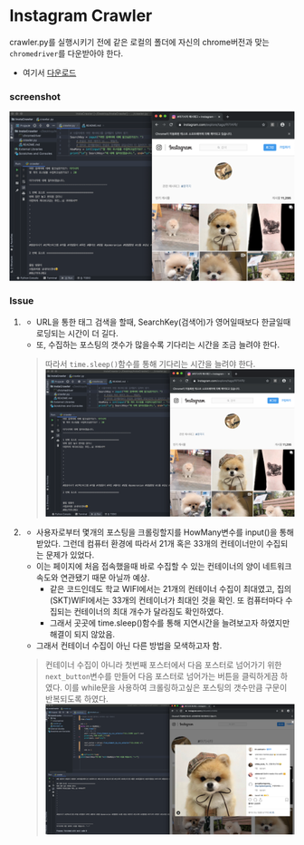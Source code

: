 # Instagram Crawler
crawler.py를 실행시키기 전에 같은 로컬의 폴더에 자신의 chrome버전과 맞는 `chromedriver`를 다운받아야 한다. 

- 여기서 [다운로드](http://chromedriver.chromium.org/downloads)

### screenshot
![screenshot](./img/screen.png)

### Issue
1.
    - URL을 통한 태그 검색을 할때, SearchKey(검색어)가 영어일때보다 한글일때 로딩되는 시간이 더 길다.
    - 또, 수집하는 포스팅의 갯수가 많을수록 기다리는 시간을 조금 늘려야 한다.
    > 따라서 `time.sleep()`함수를 통해 기다리는 시간을 늘려야 한다. 
![screenshot](./img/screen.png)  
                                                                                                                                                                                                                          
1. 
    - 사용자로부터 몇개의 포스팅을 크롤링할지를 HowMany변수를 input()을 통해 받았다. 그런데 컴퓨터 환경에 따라서 21개 혹은 33개의 컨테이너만이 수집되는 문제가 있었다. 
    - 이는 페이지에 처음 접속했을때 바로 수집할 수 있는 컨테이너의 양이 네트워크 속도와 연관됐기 때문 아닐까 예상. 
        - 같은 코드인데도 학교 WIFI에서는 21개의 컨테이너 수집이 최대였고, 집의 (SKT)WIFI에서는 33개의 컨테이너가 최대인 것을 확인. 또 컴퓨터마다 수집되는 컨테이너의 최대 개수가 달라짐도 확인하였다.  
        - 그래서 곳곳에 time.sleep()함수를 통해 지연시간을 늘려보고자 하였지만 해결이 되지 않았음. 
    - 그래서 컨테이너 수집이 아닌 다른 방법을 모색하고자 함.  
    > 컨테이너 수집이 아니라 첫번째 포스터에서 다음 포스터로 넘어가기 위한 `next_button`변수를 만들어 다음 포스터로 넘어가는 버튼을 클릭하게끔 하였다. 이를 while문을 사용하여 크롤링하고싶은 포스팅의 갯수만큼 구문이 반복되도록 하였다. 
![screenshot](./img/screen1.png)
